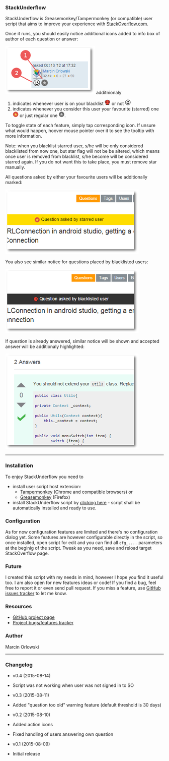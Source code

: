 ### StackUnderflow

 StackUnderflow is Greasemonkey/Tampermonkey (or compatible) user script that aims to improve your experience with [StackOverflow.com](https://StackOverflow.com).

 Once it runs, you should easily notice additional icons added to info box of author of each question or answer:

![New icons](https://raw.githubusercontent.com/MarcinOrlowski/StackUnderflow/master/img/docs_icons.png)
additnionaly 
 1. indicates whenever user is on your blacklist ![blacklisted](https://raw.githubusercontent.com/MarcinOrlowski/StackUnderflow/master/img/user-blacklisted-on.png) or not ![not blacklisted](https://raw.githubusercontent.com/MarcinOrlowski/StackUnderflow/master/img/user-blacklisted-off.png)
 2. indicates whenever you consider this user your favourite (starred) one ![starred](https://raw.githubusercontent.com/MarcinOrlowski/StackUnderflow/master/img/user-favourite-on.png) or just regular one ![regular user](https://raw.githubusercontent.com/MarcinOrlowski/StackUnderflow/master/img/user-favourite-off.png). 

To toggle state of each feature, simply tap corresponding icon. If unsure what would happen, hoover mouse pointer over it to see the tooltip with more information.

Note: when you blacklist starred user, s/he will be only considered blacklisted from now one, but star flag will not be be altered, which means once user is removed from blacklist, s/he become will be considered starred again. If you do not want this to take place, you must remove star manually.

All questions asked by either your favourite users will be additionally marked:

![starred user question](https://raw.githubusercontent.com/MarcinOrlowski/StackUnderflow/master/img/docs_banner_starred_question.png)

 You also see similar notice for questions placed by blacklisted users:

![blacklisted user question](https://raw.githubusercontent.com/MarcinOrlowski/StackUnderflow/master/img/docs_banner_blacklisted_user_question.png)

 If question is already answered, similar notice will be shown and accepted answer will be additionaly highlighted:

![accepted answer highlight](https://raw.githubusercontent.com/MarcinOrlowski/StackUnderflow/master/img/docs_accepted_answer.png)

--------------------------------

### Installation
 To enjoy StackUnderflow you need to

  - install user script host extension:
    - [Tampermonkey](https://chrome.google.com/webstore/detail/tampermonkey/dhdgffkkebhmkfjojejmpbldmpobfkfo?hl=en) (Chrome and compatible browsers) or
    - [Greasemonkey](https://addons.mozilla.org/en-US/firefox/addon/greasemonkey/) (Firefox)
  - install StackUnderflow script by [clicking here](https://github.com/MarcinOrlowski/StackUnderflow/raw/master/stackunderflow.user.js) - script shall be automatically installed and ready to use.

### Configuration
 As for now configuration features are limited and there's no configuration dialog yet. Some features are however configurable directly in the script, so once installed, open script for edit and you can find all `cfg_....` parameters at the beginig of the script. Tweak as you need, save and reload target StackOverflow page.

### Future
I created this script with my needs in mind, however I hope you find it useful too. I am also open for new features ideas or code! If you find a bug, feel free to report it or even send pull request. If you miss a feature, use [GitHub issues tracker](https://github.com/MarcinOrlowski/StackUnderflow/issues) to let me know.

### Resources
 * [GitHub project page](https://github.com/MarcinOrlowski/StackUnderflow)
 * [Project bugs/features tracker](https://github.com/MarcinOrlowski/StackUnderflow/issues)

### Author
 Marcin Orlowski

--------------------------------

### Changelog
 - v0.4 (2015-08-14)
  - Script was not working when user was not signed in to SO

 - v0.3 (2015-08-11)
  - Added "question too old" warning feature (default threshold is 30 days)

 - v0.2 (2015-08-10)
  - Added action icons
  - Fixed handling of users answering own question
  
 - v0.1 (2015-08-09)
  - Initial release

